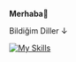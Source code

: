 **Merhaba👋**

Bildiğim Diller ↓

[![My Skills](https://skills.thijs.gg/icons?i=py,cs)](https://skills.thijs.gg)


